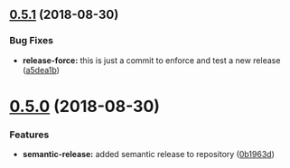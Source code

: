 ## [0.5.1](https://github.com/Staffbase/plugins-client-sdk/compare/v0.5.0...v0.5.1) (2018-08-30)


### Bug Fixes

* **release-force:** this is just a commit to enforce and test a new release ([a5dea1b](https://github.com/Staffbase/plugins-client-sdk/commit/a5dea1b))

# [0.5.0](https://github.com/Staffbase/plugins-client-sdk/compare/v0.4.0...v0.5.0) (2018-08-30)


### Features

* **semantic-release:** added semantic release to repository ([0b1963d](https://github.com/Staffbase/plugins-client-sdk/commit/0b1963d))
